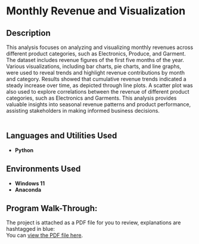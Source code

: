 <h1>Monthly Revenue and Visualization</h1>

<h2>Description</h2>

This analysis focuses on analyzing and visualizing monthly revenues across different product categories, such as Electronics, Produce, and Garment. The dataset includes revenue figures of the first five months of the year. Various visualizations, including bar charts, pie charts, and line graphs, were used to reveal trends and highlight revenue contributions by month and category. Results showed that cumulative revenue trends indicated a steady increase over time, as depicted through line plots. A scatter plot was also used to explore correlations between the revenue of different product categories, such as Electronics and Garments. This analysis provides valuable insights into seasonal revenue patterns and product performance, assisting stakeholders in making informed business decisions.
<br />
<br />

<h2>Languages and Utilities Used</h2>

- <b>Python</b>

<h2>Environments Used </h2>

- <b>Windows 11</b>
- <b>Anaconda</b>

<h2>Program Walk-Through:</h2>

The project is attached as a PDF file for you to review, explanations are hashtagged in blue: <br/>
You can [view the PDF file here](Monthly%20Revenue.pdf).
<br />
